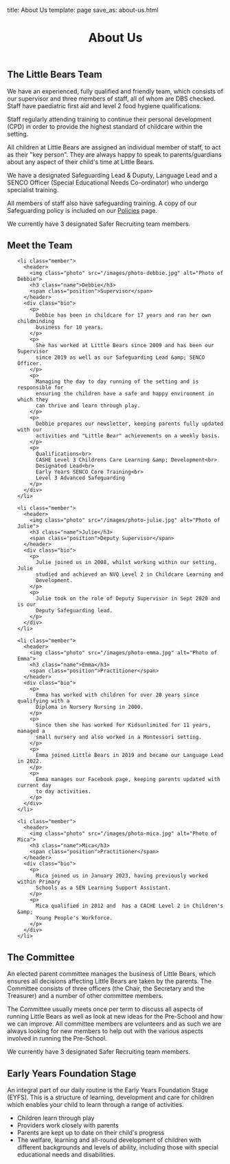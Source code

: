 title: About Us
template: page
save_as: about-us.html

<header style="background-image: url(/images/header-about-us.jpg)">
  <h1>About Us</h1>
</header>

<section>
  <h2>The Little Bears Team</h2>
  <p>
    We have an experienced, fully qualified and friendly team, which consists of
    our supervisor and three members of staff, all of whom are DBS checked.  Staff
    have paediatric first aid and level 2 food hygiene qualifications.
  </p>
  <p>
    Staff regularly attending training to continue their personal development
    (CPD) in order to provide the highest standard of childcare within the
    setting.
  </p>
  <p>
    All children at Little Bears are assigned an individual member of staff, to
    act as their "key person". They are always happy to speak to parents/guardians
    about any aspect of their child's time at Little Bears.
  </p>
  <p>
    We have a designated Safeguarding Lead &amp; Duputy, Language Lead and a SENCO
    Officer (Special Educational Needs Co-ordinator) who undergo specialist
    training.
  </p>
  <p>
    All members of staff also have safeguarding training. A copy of our
    Safeguarding policy is included on our <a href="/policies.html">Policies</a> page.
  </p>
  <p>
    We currently have 3 designated Safer Recruiting team members.
  </p>
</section>

<section>
  <h2>Meet the Team</h2>

  <ol class="team">

    <li class="member">
      <header>
        <img class="photo" src="/images/photo-debbie.jpg" alt="Photo of Debbie">
        <h3 class="name">Debbie</h3>
        <span class="position">Supervisor</span>
      </header>
      <div class="bio">
        <p>
          Debbie has been in childcare for 17 years and ran her own childminding
          business for 10 years. 
        </p>
        <p>
          She has worked at Little Bears since 2009 and has been our Supervisor
          since 2019 as well as our Safeguarding Lead &amp; SENCO Officer.
        </p>
        <p>
          Managing the day to day running of the setting and is responsible for
          ensuring the children have a safe and happy environment in which they
          can thrive and learn through play.  
        </p>
        <p>
          Debbie prepares our newsletter, keeping parents fully updated with our
          activities and "Little Bear" achievements on a weekly basis.  
        </p>
        <p>
          Qualifications<br>
          CASHE Level 3 Childrens Care Learning &amp; Development<br>
          Designated Lead<br>
          Early Years SENCO Core Training<br>
          Level 3 Advanced Safeguarding
        </p>
      </div>
    </li>

    <li class="member">
      <header>
        <img class="photo" src="/images/photo-julie.jpg" alt="Photo of Julie">
        <h3 class="name">Julie</h3>
        <span class="position">Deputy Supervisor</span>
      </header>
      <div class="bio">
        <p>
          Julie joined us in 2008, whilst working within our setting, Julie
          studied and achieved an NVQ Level 2 in Childcare Learning and
          Development.  
        </p>
        <p>
          Julie took on the role of Deputy Supervisor in Sept 2020 and is our
          Deputy Safeguarding lead.
        </p>
      </div>
    </li>

    <li class="member">
      <header>
        <img class="photo" src="/images/photo-emma.jpg" alt="Photo of Emma">
        <h3 class="name">Emma</h3>
        <span class="position">Practitioner</span>
      </header>
      <div class="bio">
        <p>
          Emma has worked with children for over 20 years since qualifying with a
          Diploma in Nursery Nursing in 2000.
        </p>
        <p>
          Since then she has worked for Kidsunlimited for 11 years, managed a
          small nursery and also worked in a Montessori setting.
        </p>
        <p>
          Emma joined Little Bears in 2019 and became our Language Lead in 2022.
        </p>
        <p>
          Emma manages our Facebook page, keeping parents updated with current day
          to day activities.
        </p>
      </div>
    </li>

    <li class="member">
      <header>
        <img class="photo" src="/images/photo-mica.jpg" alt="Photo of Mica">
        <h3 class="name">Mica</h3>
        <span class="position">Practitioner</span>
      </header>
      <div class="bio">
        <p>
          Mica joined us in January 2023, having previously worked within Primary
          Schools as a SEN Learning Support Assistant. 
        </p>
        <p>
          Mica qualified in 2012 and  has a CACHE Level 2 in Children's &amp;
          Young People's Workforce.
        </p>
      </div>
    </li>

  </ol>
</section>

<section>
  <h2>The Committee</h2>
  <p>
    An elected parent committee manages the business of Little Bears, which
    ensures all decisions affecting Little Bears are taken by the parents. The
    Committee consists of three officers (the Chair, the Secretary and the
    Treasurer) and a number of other committee members. 
  </p>
  <p>
    The Committee usually meets once per term to discuss all aspects of running
    Little Bears as well as look at new ideas for the Pre-School and how we can
    improve. All committee members are volunteers and as such we are always
    looking for new members to help out with the various aspects involved in
    running the Pre-School. 
  </p>
  <p>
    We currently have 3 designated Safer Recruiting team members.
  </p>
</section>

<section>
  <h2>Early Years Foundation Stage</h2>
  <p>
    An integral part of our daily routine is the Early Years Foundation Stage
    (EYFS).  This is a structure of learning, development and care for children
    which enables your child to learn through a range of activities.
  </p>
  <ul>
    <li>Children learn through play</li>
    <li>Providers work closely with parents</li>
    <li>Parents are kept up to date on their child's progress</li>
    <li>The welfare, learning and all-round development of children with
    different backgrounds and levels of ability, including those with
    special educational needs and disabilities.</li>
  </ul>
</section>
